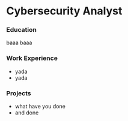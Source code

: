# Cybersecurity Analyst

### Education
baaa
baaa 


### Work Experience
- yada
- yada

### Projects
- what have you done
- and done
